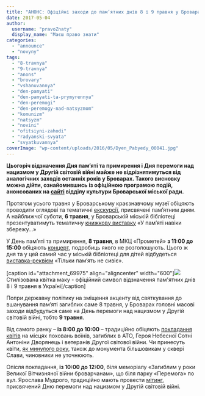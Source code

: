 ```yaml
---
title: "АНОНС: Офіційні заходи до пам’ятних днів 8 і 9 травня у Броварах"
date: 2017-05-04
author: 
  username: "pravoZnaty"
  display_name: "Маєш право знати"
categories: 
  - "announce"
  - "novyny"
tags: 
  - "8-travnya"
  - "9-travnya"
  - "anons"
  - "brovary"
  - "vshanuvannya"
  - "den-pamyati"
  - "den-pamyati-ta-prymyrennya"
  - "den-peremogi"
  - "den-peremogy-nad-natsyzmom"
  - "komunizm"
  - "natsyzm"
  - "novini"
  - "ofitsiyni-zahodi"
  - "radyanski-svyata"
  - "svyatkuvannya"
coverImage: "wp-content/uploads/2016/05/Dyen_Pabyedy_00041.jpg"
---
```


**Цьогоріч відзначення Дня пам’яті та примирення і Дня перемоги над нацизмом у Другій світовій війні майже не відрізнятимуться від аналогічних заходів останніх років у Броварах. Такого висновку можна дійти, ознайомившись із офіційною програмою подій, анонсованих на [сайті](http://www.kulturabr.kiev.ua/) відділу культури Броварської міської ради.**

Протягом усього травня у Броварському краєзнавчому музеї обіцяють проводити оглядові та тематичні [екскурсії](http://www.kulturabr.kiev.ua/content/provedennya-oglyadovyh-ta-tematychnyh-ekskursiy-do-dnya-pamyati-ta-prymyrennya-ta-dnyu), присвячені пам’ятним дням. А найближчої суботи, **6 травня**, у Броварській міській бібліотеці презентуватимуть тематичну [книжкову виставку](http://www.kulturabr.kiev.ua/content/u-pamyati-naviky-zberezhu-tematychna-knyzhkova-vystavka-do-dnya-pamyati-ta-prymyrennya-ta) «У пам’яті навіки збережу…»

У День пам’яті та примирення, **8 травня**, в МКЦ «Прометей» **з 11:00 до 15:00** обіцяють [концерт](http://www.kulturabr.kiev.ua/content/koncert-do-dnya-pamyati-ta-prymyrennya), подробиць якого не розголошують. Цього ж дня та у цей самий час у міській бібліотеці для дітей відбудеться [виставка-реквієм](http://www.kulturabr.kiev.ua/content/vystavka-rekviyem-tilky-pamyat-ne-syviye-pryurochena-do-dnya-pamyati-ta-prymyrennya-ta-dnyu) «Тільки пам’ять не сивіє».

\[caption id="attachment\_69975" align="aligncenter" width="600"\][![](https://mpz.brovary.org/wp-content/uploads/2017/05/1.jpg)](https://mpz.brovary.org/wp-content/uploads/2017/05/1.jpg) Стилізована квітка маку - офіційний символ відзначення пам'ятних днів 8 і 9 травня в Україні\[/caption\]

Попри державну політику на зміщення акценту від святкування до вшанування пам’яті загиблих саме 8 травня, у Броварах головні масові заходи відбудуться саме на День перемоги над нацизмом у Другій світовій війні, тобто **9 травня**.

Від самого ранку – **із 8:00 до 10:00** – традиційно обіцяють [покладання квітів](http://www.kulturabr.kiev.ua/content/pokladannya-kvitiv-na-miscya-pohovan-voyiniv-zagyblyh-v-ato-geroya-nebesnoyi-sotni-dvoryanec) на місцях поховань воїнів, загиблих в АТО, Героя Небесної Сотні Антоніни Дворянець і ветеранів Другої світової війни. Чи принесуть квіти, [як минулого року](https://mpz.brovary.org/shlyah-vid-svyata-do-vshanuvannya-pam-yati-abo-yak-u-brovarah-vidznachaly-den-peremogy-nad-natsyzmom-fotoreportazh/), також до монумента більшовикам у сквері Слави, чиновники не уточнюють.

Опісля покладання, **із 10:00 до 12:00**, біля меморіалу «Загиблим у роки Великої Вітчизняної війни броварчанам», що біля парку «Перемога» по вул. Ярослава Мудрого, традиційно мають провести [мітинг](http://www.kulturabr.kiev.ua/content/mityng-prysvyachenyy-dnyu-peremogy-nad-nacyzmom-u-drugiy-svitoviy-viyni), присвячений Дню перемоги над нацизмом у Другій світовій війні.
